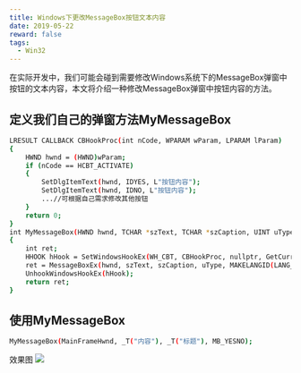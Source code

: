 ```yaml
---
title: Windows下更改MessageBox按钮文本内容
date: 2019-05-22
reward: false
tags:
  - Win32
---
```


在实际开发中，我们可能会碰到需要修改Windows系统下的MessageBox弹窗中按钮的文本内容，本文将介绍一种修改MessageBox弹窗中按钮内容的方法。
## 定义我们自己的弹窗方法MyMessageBox
```bash
LRESULT CALLBACK CBHookProc(int nCode, WPARAM wParam, LPARAM lParam)
{
	HWND hwnd = (HWND)wParam;
	if (nCode == HCBT_ACTIVATE)
	{
		SetDlgItemText(hwnd, IDYES, L"按钮内容");
		SetDlgItemText(hwnd, IDNO, L"按钮内容");
		...//可根据自己需求修改其他按钮
	}
	return 0;
}
int MyMessageBox(HWND hwnd, TCHAR *szText, TCHAR *szCaption, UINT uType)
{
	int ret;
	HHOOK hHook = SetWindowsHookEx(WH_CBT, CBHookProc, nullptr, GetCurrentThreadId());
	ret = MessageBoxEx(hwnd, szText, szCaption, uType, MAKELANGID(LANG_ENGLISH, SUBLANG_ENGLISH_US));
	UnhookWindowsHookEx(hHook);
	return ret;
}
```
## 使用MyMessageBox
```bash
MyMessageBox(MainFrameHwnd, _T("内容"), _T("标题"), MB_YESNO);
```
效果图
![](https://i.imgur.com/OnlLc6L.png)